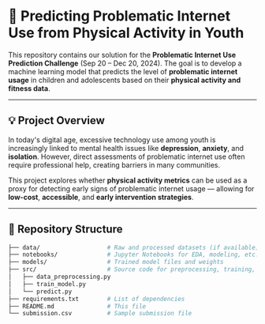 # 📱 Predicting Problematic Internet Use from Physical Activity in Youth

This repository contains our solution for the **Problematic Internet Use Prediction Challenge** (Sep 20 – Dec 20, 2024). The goal is to develop a machine learning model that predicts the level of **problematic internet usage** in children and adolescents based on their **physical activity and fitness data**.

---

## 💡 Project Overview

In today's digital age, excessive technology use among youth is increasingly linked to mental health issues like **depression**, **anxiety**, and **isolation**. However, direct assessments of problematic internet use often require professional help, creating barriers in many communities.

This project explores whether **physical activity metrics** can be used as a proxy for detecting early signs of problematic internet usage — allowing for **low-cost**, **accessible**, and **early intervention strategies**.

---

## 📂 Repository Structure

```bash
├── data/                   # Raw and processed datasets (if available)
├── notebooks/              # Jupyter Notebooks for EDA, modeling, etc.
├── models/                 # Trained model files and weights
├── src/                    # Source code for preprocessing, training, evaluation
│   ├── data_preprocessing.py
│   ├── train_model.py
│   └── predict.py
├── requirements.txt        # List of dependencies
├── README.md               # This file
└── submission.csv          # Sample submission file

